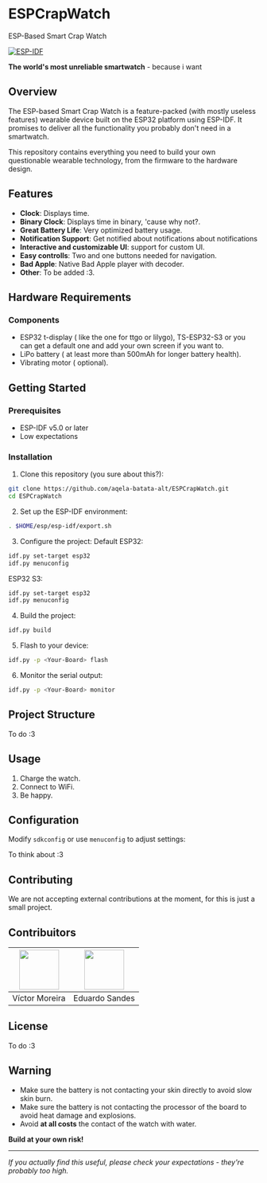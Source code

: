 # ESPCrapWatch
ESP-Based Smart Crap Watch

[![ESP-IDF](https://img.shields.io/badge/ESP--IDF-v5.0+-purple.svg)](https://docs.espressif.com/projects/esp-idf/en/stable/)

**The world's most unreliable smartwatch** - because i want

## Overview

The ESP-based Smart Crap Watch is a feature-packed (with mostly useless features) wearable device built on the ESP32 platform using ESP-IDF. It promises to deliver all the functionality you probably don't need in a smartwatch.

This repository contains everything you need to build your own questionable wearable technology, from the firmware to the hardware design.

## Features

- **Clock**: Displays time.
- **Binary Clock**: Displays time in binary, 'cause why not?.
- **Great Battery Life**: Very optimized battery usage.
- **Notification Support**: Get notified about notifications about notifications
- **Interactive and customizable UI**: support for custom UI.
- **Easy controlls**: Two and one buttons needed for navigation.
- **Bad Apple**: Native Bad Apple player with decoder.
- **Other**: To be added :3.

## Hardware Requirements

### Components
- ESP32 t-display ( like the one for ttgo or lilygo), TS-ESP32-S3 or you can get a default one and add your own screen if you want to.
- LiPo battery ( at least more than 500mAh for longer battery health).
- Vibrating motor ( optional).

## Getting Started

### Prerequisites
- ESP-IDF v5.0 or later
- Low expectations

### Installation

1. Clone this repository (you sure about this?):
```bash
git clone https://github.com/aqela-batata-alt/ESPCrapWatch.git
cd ESPCrapWatch
```

2. Set up the ESP-IDF environment:
```bash
. $HOME/esp/esp-idf/export.sh
```

3. Configure the project:
Default ESP32:
```bash
idf.py set-target esp32
idf.py menuconfig
```
ESP32 S3:
```bash
idf.py set-target esp32
idf.py menuconfig
```

4. Build the project:
```bash
idf.py build
```

5. Flash to your device:
```bash
idf.py -p <Your-Board> flash
```

6. Monitor the serial output:
```bash
idf.py -p <Your-Board> monitor
```

## Project Structure
To do :3

## Usage

1. Charge the watch.
2. Connect to WiFi.
3. Be happy.

## Configuration

Modify `sdkconfig` or use `menuconfig` to adjust settings:

To think about :3

## Contributing

We are not accepting external contributions at the moment, for this is just a small project.

## Contribuitors

| <img src="https://github.com/aqela-batata-alt.png" width="80" height="80"> | <img src="https://github.com/DiceRunner714.png" width="80" height="80"> |
|:-------:|:---------:|
| Víctor Moreira | Eduardo Sandes |

## License

To do :3

## Warning

- Make sure the battery is not contacting your skin directly to avoid slow skin burn.
- Make sure the battery is not contacting the processor of the board to avoid heat damage and explosions.
- Avoid **at all costs** the contact of the watch with water.

**Build at your own risk!**

---

*If you actually find this useful, please check your expectations - they're probably too high.*
